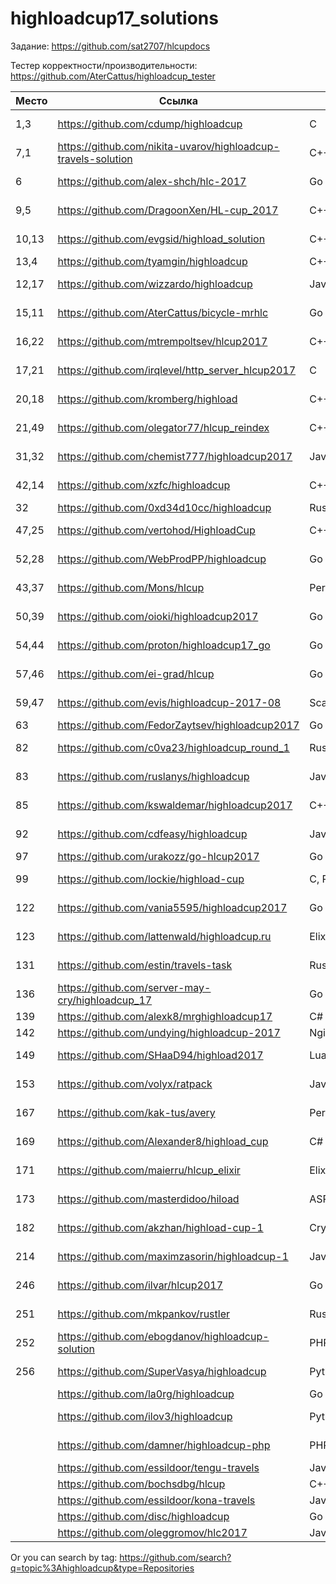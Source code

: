 # highloadcup17_solutions

Задание: https://github.com/sat2707/hlcupdocs

Тестер корректности/производительности: https://github.com/AterCattus/highloadcup_tester

| Место  | Ссылка | Язык | Штраф | Имя |
| ------------- | ------------- | ------------- | ------------- | ------------- |
| 1,3 | https://github.com/cdump/highloadcup | С | 121.81437 | Максим Андреев |
| 7,1 | https://github.com/nikita-uvarov/highloadcup-travels-solution | C++ | 127.10408 | Никита Уваров |
| 6 | https://github.com/alex-shch/hlc-2017 | Go | 134.54521 | Александр Щукин |
| 9,5 | https://github.com/DragoonXen/HL-cup_2017 | C++ | 136.28793 | Алексей Дичковский |
| 10,13 | https://github.com/evgsid/highload_solution | C++ | 136.47385 | Евгений Сидоренко |
| 13,4 | https://github.com/tyamgin/highloadcup | C++ | 137.02302 | Иван Тямгин |
| 12,17 | https://github.com/wizzardo/highloadcup | Java | 140.54994 | Mikhail Bobrutskov |
| 15,11 | https://github.com/AterCattus/bicycle-mrhlc | Go | 145.24654 | Алексей Акулович |
| 16,22 | https://github.com/mtrempoltsev/hlcup2017 | С++ | 145.83196 | Максим Тремпольцев |
| 17,21 | https://github.com/irqlevel/http_server_hlcup2017 | C | 146.49961 | Andrey Smetanin |
| 20,18 | https://github.com/kromberg/highload | С++ | 156.0643 | Егор Кромберг |
| 21,49 | https://github.com/olegator77/hlcup_reindex | C++ | 157.77575 | Oleg Gerasimov |
| 31,32 | https://github.com/chemist777/highloadcup2017 | Java+C | 189.76677 | Александр Харитонов |
| 42,14 | https://github.com/xzfc/highloadcup | C++ | 190.32211 | Jerky McJerkface |
| 32 | https://github.com/0xd34d10cc/highloadcup | Rust | 191.02502 | Jon Snow |
| 47,25 | https://github.com/vertohod/HighloadCup | С++, rapidjson | 202.42794 | Sergey Potapov |
| 52,28 | https://github.com/WebProdPP/highloadcup | Go | 207.89232 | Александр Майорский |
| 43,37 | https://github.com/Mons/hlcup | Perl | 212.34872 | Mons Anderson |
| 50,39 | https://github.com/oioki/highloadcup2017 | Go | 223.65799 | Alexander Oioki |
| 54,44 | https://github.com/proton/highloadcup17_go | Go | 234.53744 | Peter Savichev |
| 57,46 | https://github.com/ei-grad/hlcup | Go | 241.77205 | Андрей Григорьев |
| 59,47 | https://github.com/evis/highloadcup-2017-08 | Scala | 246.35233 | Evgeny Veretennikov |
| 63 | https://github.com/FedorZaytsev/highloadcup2017 | Go | 249.87749 | Fedor Zaytsev |
| 82 | https://github.com/c0va23/highloadcup_round_1 | Rust | 272.86656 | Дмитрий Федоренко |
| 83 | https://github.com/ruslanys/highloadcup | Java | 274.20083 | Руслан Молчанов |
| 85 | https://github.com/kswaldemar/highloadcup2017 | C++ | 279.64737 | Киселев Владимир |
| 92 | https://github.com/cdfeasy/highloadcup | Java | 303.86881 | Дмитрий Асадуллин |
| 97 | https://github.com/urakozz/go-hlcup2017 | Go | 317.80908 | Юра Козырев |
| 99 | https://github.com/lockie/highload-cup | C, Python | 325.2246 | Андрей Кравчукъ |
| 122 | https://github.com/vania5595/highloadcup2017 | Go | 468.68194 | Ваня Широкопояс |
| 123 | https://github.com/lattenwald/highloadcup.ru | Elixir | 506.82566 | Александр Кюсев |
| 131 | https://github.com/estin/travels-task | Rust | 791.69732 | Евгений Татаркин |
| 136 | https://github.com/server-may-cry/highloadcup_17 | Go | 1028.86225 | Сергей Оплетаев |
| 139 | https://github.com/alexk8/mrghighloadcup17 | C# | 1296.42748 | Alex K |
| 142 | https://github.com/undying/highloadcup-2017 | Nginx+Lua+Redis | 2126.16902 | Денис Божок |
| 149 | https://github.com/SHaaD94/highload2017 | Lua+Tarantool | 3565.56944 | Евгений Зуйкин |
| 153 | https://github.com/volyx/ratpack | Java | 4431.67258 | Дмитрий Волыхин |
| 167 | https://github.com/kak-tus/avery | Perl | 18866.41 | Андрей Кузьмин |
| 169 | https://github.com/Alexander8/highload_cup | C# | 19899.27 | Александр Лифшиц |
| 171 | https://github.com/maierru/hlcup_elixir | Elixir | 37226.29 | Юрий Кудряшов |
| 173 | https://github.com/masterdidoo/hiload | ASP.NET Core | 48041.27 | Александр Семенов |
| 182 | https://github.com/akzhan/highload-cup-1 | Crystal | 249142.25 | Akzhan Abdulin |
| 214 | https://github.com/maximzasorin/highloadcup-1 | Javascript | 649548.64 | Maxim Zasorin |
| 246 | https://github.com/ilvar/hlcup2017 | Go | 1284090.51 | Arcady Chumachenko |
| 251 | https://github.com/mkpankov/rustler | Rust | 1413777.27 | Михаил Панков |
| 252 | https://github.com/ebogdanov/highloadcup-solution | PHP | 1436469.91 | Евгений Богданов |
| 256 | https://github.com/SuperVasya/highloadcup | Python | 1514831.39 | Eugene Karimov |
|  | https://github.com/la0rg/highloadcup | Go |  |  |
|  | https://github.com/ilov3/highloadcup | Python |  | Bulat Kurbangaliev |
|  | https://github.com/damner/highloadcup-php | PHP |  | Денис Винокуров |
|  | https://github.com/essildoor/tengu-travels | Java |  |  |
|  | https://github.com/bochsdbg/hlcup | C++ |  |  |
|  | https://github.com/essildoor/kona-travels | Java |  |  |
|  | https://github.com/disc/highloadcup | Go |  |  |
|  | https://github.com/oleggromov/hlc2017 | Javascript |  | Oleg Gromov |

Or you can search by tag: https://github.com/search?q=topic%3Ahighloadcup&type=Repositories
